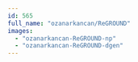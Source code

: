```yaml
---
id: 565
full_name: "ozanarkancan/ReGROUND"
images: 
  - "ozanarkancan-ReGROUND-np"
  - "ozanarkancan-ReGROUND-dgen"
---
```

